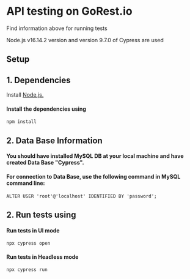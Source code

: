 # API testing on GoRest.io

Find information above for running tests

Node.js v16.14.2 version and version 9.7.0 of Cypress are used

## Setup

## 1. Dependencies

Install [Node.js.](https://nodejs.org/en/)
#### Install the dependencies using
 ```
npm install
 ```

## 2. Data Base Information
#### You should have installed MySQL DB at your local machine and have created Data Base "Cypress".
#### For connection to Data Base, use the following command in MySQL command line:
 ```shell
ALTER USER 'root'@'localhost' IDENTIFIED BY 'password';
 ```

## 2. Run tests using
#### Run tests in UI mode
 ```shell
npx cypress open
 ```
#### Run tests in Headless mode
 ```shell
npx cypress run
 ```